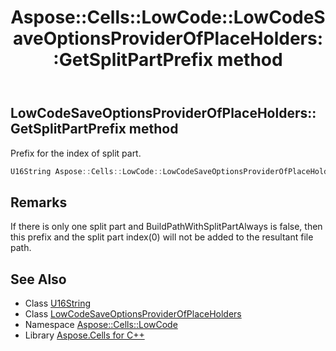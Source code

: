 ﻿---
title: Aspose::Cells::LowCode::LowCodeSaveOptionsProviderOfPlaceHolders::GetSplitPartPrefix method
linktitle: GetSplitPartPrefix
second_title: Aspose.Cells for C++ API Reference
description: 'Aspose::Cells::LowCode::LowCodeSaveOptionsProviderOfPlaceHolders::GetSplitPartPrefix method. Prefix for the index of split part in C++.'
type: docs
weight: 1800
url: /cpp/aspose.cells.lowcode/lowcodesaveoptionsproviderofplaceholders/getsplitpartprefix/
---
## LowCodeSaveOptionsProviderOfPlaceHolders::GetSplitPartPrefix method


Prefix for the index of split part.

```cpp
U16String Aspose::Cells::LowCode::LowCodeSaveOptionsProviderOfPlaceHolders::GetSplitPartPrefix()
```

## Remarks


If there is only one split part and BuildPathWithSplitPartAlways is false, then this prefix and the split part index(0) will not be added to the resultant file path. 
## See Also

* Class [U16String](../../../aspose.cells/u16string/)
* Class [LowCodeSaveOptionsProviderOfPlaceHolders](../)
* Namespace [Aspose::Cells::LowCode](../../)
* Library [Aspose.Cells for C++](../../../)
